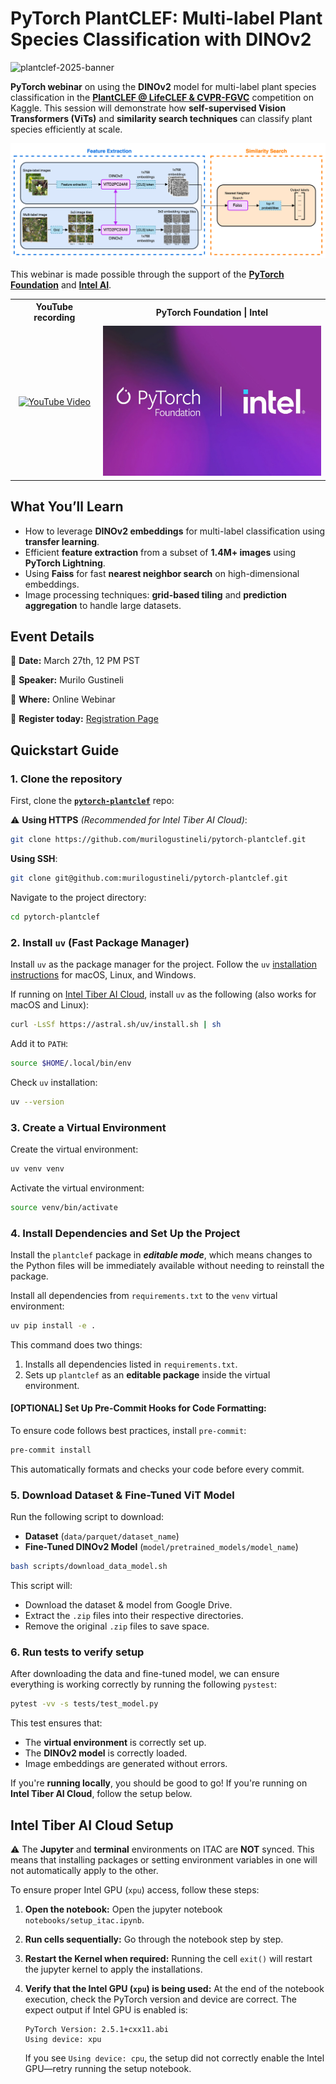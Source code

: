 # PyTorch PlantCLEF: Multi-label Plant Species Classification with DINOv2

![plantclef-2025-banner](https://www.imageclef.org/system/files/new_banner_plantclef2025.png)

**PyTorch webinar** on using the **DINOv2** model for multi-label plant species classification in the [**PlantCLEF @ LifeCLEF & CVPR-FGVC**](https://www.kaggle.com/competitions/plantclef-2025) competition on Kaggle.
This session will demonstrate how **self-supervised Vision Transformers (ViTs)** and **similarity search techniques** can classify plant species efficiently at scale.

![diagram](./images/pytorch-webinar-diagram.png)

This webinar is made possible through the support of the [**PyTorch Foundation**](https://pytorch.org/foundation) and [**Intel AI**](https://www.intel.la/content/www/xl/es/artificial-intelligence/overview1.html).

<div align="center">

<table>
  <tr>
    <th align="center">YouTube recording</th>
    <th align="center">PyTorch Foundation | Intel</th>
  </tr>
  <tr>
    <td align="center">
      <a href="https://www.youtube.com/watch?v=rxVg3yrc51s">
        <img src="https://img.youtube.com/vi/rxVg3yrc51s/maxresdefault.jpg" alt="YouTube Video" height="240px">
      </a>
    </td>
    <td align="center">
      <img src="./images/intel-pytorch-foundation.jpg" alt="PyTorch Foundation | Intel" height="240px">
    </td>
  </tr>
</table>

</div>

## What You’ll Learn

- How to leverage **DINOv2 embeddings** for multi-label classification using **transfer learning**.
- Efficient **feature extraction** from a subset of **1.4M+ images** using **PyTorch Lightning**.
- Using **Faiss** for fast **nearest neighbor search** on high-dimensional embeddings.
- Image processing techniques: **grid-based tiling** and **prediction aggregation** to handle large datasets.

## Event Details

📅 **Date:** March 27th, 12 PM PST

🎤 **Speaker:** Murilo Gustineli

📍 **Where:** Online Webinar

👋 **Register today:** [Registration Page](https://hubs.la/Q03bRFQb0)

## Quickstart Guide

### 1. Clone the repository

First, clone the [**`pytorch-plantclef`**](https://github.com/murilogustineli/pytorch-plantclef) repo:

⚠️ **Using HTTPS** _(Recommended for Intel Tiber AI Cloud)_:

```bash
git clone https://github.com/murilogustineli/pytorch-plantclef.git
```

**Using SSH**:

```bash
git clone git@github.com:murilogustineli/pytorch-plantclef.git
```

Navigate to the project directory:

```bash
cd pytorch-plantclef
```

### 2. Install `uv` (Fast Package Manager)

Install `uv` as the package manager for the project. Follow the `uv` [installation instructions](https://docs.astral.sh/uv/getting-started/installation/) for macOS, Linux, and Windows.

If running on [Intel Tiber AI Cloud](https://ai.cloud.intel.com/), install `uv` as the following (also works for macOS and Linux):

```bash
curl -LsSf https://astral.sh/uv/install.sh | sh
```

Add it to `PATH`:

```bash
source $HOME/.local/bin/env
```

Check `uv` installation:

```bash
uv --version
```

### 3. Create a Virtual Environment

Create the virtual environment:

```bash
uv venv venv
```

Activate the virtual environment:

```bash
source venv/bin/activate
```

### 4. Install Dependencies and Set Up the Project

Install the `plantclef` package in **_editable mode_**, which means changes to the Python files will be immediately available without needing to reinstall the package.

Install all dependencies from `requirements.txt` to the `venv` virtual environment:

```bash
uv pip install -e .
```

This command does two things:

1. Installs all dependencies listed in `requirements.txt`.
2. Sets up `plantclef` as an **editable package** inside the virtual environment.

#### **[OPTIONAL] Set Up Pre-Commit Hooks for Code Formatting:**

To ensure code follows best practices, install `pre-commit`:

```bash
pre-commit install
```

This automatically formats and checks your code before every commit.

### 5. Download Dataset & Fine-Tuned ViT Model

Run the following script to download:

- **Dataset** (`data/parquet/dataset_name`)
- **Fine-Tuned DINOv2 Model** (`model/pretrained_models/model_name`)

```bash
bash scripts/download_data_model.sh
```

This script will:

- Download the dataset & model from Google Drive.
- Extract the `.zip` files into their respective directories.
- Remove the original `.zip` files to save space.

### 6. Run tests to verify setup

After downloading the data and fine-tuned model, we can ensure everything is working correctly by running the following `pystest`:

```bash
pytest -vv -s tests/test_model.py
```

This test ensures that:

- The **virtual environment** is correctly set up.
- The **DINOv2 model** is correctly loaded.
- Image embeddings are generated without errors.

If you're **running locally**, you should be good to go! If you're running on **Intel Tiber AI Cloud**, follow the setup below.

## Intel Tiber AI Cloud Setup

⚠️ The **Jupyter** and **terminal** environments on ITAC are **NOT** synced. This means that installing packages or setting environment variables in one will not automatically apply to the other.

To ensure proper Intel GPU (`xpu`) access, follow these steps:

1. **Open the notebook:** Open the jupyter notebook `notebooks/setup_itac.ipynb`.
2. **Run cells sequentially:** Go through the notebook step by step.
3. **Restart the Kernel when required:** Running the cell `exit()` will restart the jupyter kernel to apply the installations.
4. **Verify that the Intel GPU (`xpu`) is being used:** At the end of the notebook execution, check the PyTorch version and device are correct. The expect output if Intel GPU is enabled is:

   ```
   PyTorch Version: 2.5.1+cxx11.abi
   Using device: xpu
   ```

   If you see `Using device: cpu`, the setup did not correctly enable the Intel GPU—retry running the setup notebook.
